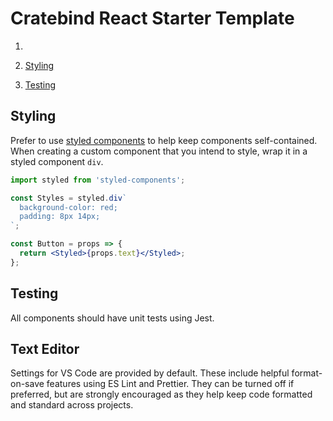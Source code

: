 # Cratebind React Starter Template

1.

2.  [Styling](#styling)
3.  [Testing](#testing)

## Styling

Prefer to use [styled components](http://styled-components.com/) to help keep components self-contained. When creating a custom component that you intend to style, wrap it in a styled component `div`.

```jsx
import styled from 'styled-components';

const Styles = styled.div`
  background-color: red;
  padding: 8px 14px;
`;

const Button = props => {
  return <Styled>{props.text}</Styled>;
};
```

## Testing

All components should have unit tests using Jest.

## Text Editor

Settings for VS Code are provided by default. These include helpful format-on-save features using ES Lint and Prettier. They can be turned off if preferred, but are strongly encouraged as they help keep code formatted and standard across projects.